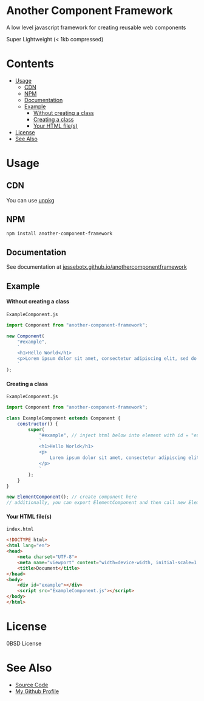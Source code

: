 # Another Component Framework <!-- omit in toc -->
A low level javascript framework for creating reusable web components

Super Lightweight (< 1kb compressed)
# Contents <!-- omit in toc -->
- [Usage](#usage)
  - [CDN](#cdn)
  - [NPM](#npm)
  - [Documentation](#documentation)
  - [Example](#example)
      - [Without creating a class](#without-creating-a-class)
      - [Creating a class](#creating-a-class)
      - [Your HTML file(s)](#your-html-files)
- [License](#license)
- [See Also](#see-also)

# Usage
## CDN 
You can use [unpkg](https://unpkg.com/)

## NPM
```bash
npm install another-component-framework
```

## Documentation
See documentation at [jessebotx.github.io/anothercomponentframework](https://jessebotx.github.io/anothercomponentframework)

## Example
#### Without creating a class
`ExampleComponent.js`
```js
import Component from "another-component-framework";

new Component(
    "#example",
    `
    <h1>Hello World</h1>
    <p>Lorem ipsum dolor sit amet, consectetur adipiscing elit, sed do eiusmod tempor incididunt ut labore et dolore magna aliqua. Ut enim ad minim veniam, quis nostrud exercitation ullamco laboris nisi ut aliquip ex ea commodo consequat. Duis aute irure dolor in reprehenderit in voluptate velit esse cillum dolore eu fugiat nulla pariatur. Excepteur sint occaecat cupidatat non proident, sunt in culpa qui officia deserunt mollit anim id est laborum.</p>
    `
);
```

#### Creating a class
`ExampleComponent.js`
```js
import Component from "another-component-framework";

class ExampleComponent extends Component {
    constructor() {
        super(
            "#example", // inject html below into element with id = "example" ( this gets passed into document.querySelectorAll() )
            `
            <h1>Hello World</h1>
            <p>
                Lorem ipsum dolor sit amet, consectetur adipiscing elit, sed do eiusmod tempor incididunt ut labore et dolore magna aliqua. Ut enim ad minim veniam, quis nostrud exercitation ullamco laboris nisi ut aliquip ex ea commodo consequat. Duis aute irure dolor in reprehenderit in voluptate velit esse cillum dolore eu fugiat nulla pariatur. Excepteur sint occaecat cupidatat non proident, sunt in culpa qui officia deserunt mollit anim id est laborum.
            </p>
            `
        );
    }
}

new ElementComponent(); // create component here
// additionally, you can export ElementComponent and then call new ElementComponent() in a different file
```

#### Your HTML file(s)
`index.html`
```html
<!DOCTYPE html>
<html lang="en">
<head>
    <meta charset="UTF-8">
    <meta name="viewport" content="width=device-width, initial-scale=1.0">
    <title>Document</title>
</head>
<body>
    <div id="example"></div>
    <script src="ExampleComponent.js"></script>
</body>
</html>
```

# License
0BSD License

# See Also
- [Source Code](https://github.com/JessebotX/AnotherComponentFramework)
- [My Github Profile](https://github.com/JessebotX)
